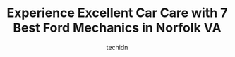 ---
layout: ampstory
image: https://images.unsplash.com/photo-1586158775613-8c3ee053acbe?ixlib=rb-4.0.3&ixid=MnwxMjA3fDB8MHxwaG90by1wYWdlfHx8fGVufDB8fHx8&auto=format&fit=crop&w=640&h=853&q=80
author: techidn
featured: false
description: Looking for reliable and skilled Ford Mechanic in Norfolk VA, USA? Your search ends here with the 7 best Ford Mechanic in town. With their expertise and commitment to delivering exceptional 
title: Experience Excellent Car Care with 7 Best Ford Mechanics in Norfolk VA
cover:
   title: Experience Excellent Car Care with 7 Best Ford Mechanics in Norfolk VA
   subtitle: Rickpate
   background: https://images.unsplash.com/photo-1586158775613-8c3ee053acbe?ixlib=rb-4.0.3&ixid=MnwxMjA3fDB8MHxwaG90by1wYWdlfHx8fGVufDB8fHx8&auto=format&fit=crop&w=640&h=853&q=80

pages: 
 - layout: thirds
   top: <h1>#1 Ford Service - Priority Ford</h1>
   bottom: "<p>Setting the appointment online was easy and I dropped it off overnight. My service was completed quickly   Usually when I have dropped off my vehicle at other places they</p>"
   background: https://www.knot35.com/toplist/wp-content/uploads/2023/06/best-ford-mechanic-1-in-norfolk-va-1685834114.png
   backgroundblur: true
 - layout: thirds
   top: <h1>#2 Frankys Tires & Auto Services</h1>
   bottom: "<p>818 E 26th St, Norfolk, VA 23504, United States</p>"
   background: https://www.knot35.com/toplist/wp-content/uploads/2023/06/best-ford-mechanic-2-in-norfolk-va-1685834116.jpeg
   cta:
      link: https://www.knot35.com/toplist/experience-excellent-car-care-with-7-best-ford-mechanics-in-norfolk-va/
      text: Experience Excellent Car Care with 7 Best Ford Mechanics in Norfolk VA
 - layout: thirds
   top: <h1>#3 Speedy Auto Service</h1>
   bottom: "<p>111 W 21st St, Norfolk, VA 23517, United States</p>"
   background: https://www.knot35.com/toplist/wp-content/uploads/2023/06/best-ford-mechanic-3-in-norfolk-va-1685834116.jpeg
   cta:
      link: https://www.knot35.com/toplist/experience-excellent-car-care-with-7-best-ford-mechanics-in-norfolk-va/
      text: Experience Excellent Car Care with 7 Best Ford Mechanics in Norfolk VA
 - layout: thirds
   top: <h1>#4 Willowwood Service Center</h1>
   bottom: "<p>5421 Tidewater Dr, Norfolk, VA 23509, United States</p>"
   background: https://images.unsplash.com/photo-1531169509526-f8f1fdaa4a67?ixlib=rb-4.0.3&ixid=MnwxMjA3fDB8MHxwaG90by1wYWdlfHx8fGVufDB8fHx8&auto=format&fit=crop&w=640&h=853&q=80
   cta:
      link: https://www.knot35.com/toplist/experience-excellent-car-care-with-7-best-ford-mechanics-in-norfolk-va/
      text: Experience Excellent Car Care with 7 Best Ford Mechanics in Norfolk VA
 - layout: thirds
   top: <h1>#5 Martins Auto Repair</h1>
   bottom: "<p>245 W 24th St, Norfolk, VA 23517, United States</p>"
   background: https://images.unsplash.com/photo-1533735380053-eb8d0759b24a?ixlib=rb-4.0.3&ixid=MnwxMjA3fDB8MHxwaG90by1wYWdlfHx8fGVufDB8fHx8&auto=format&fit=crop&w=640&h=853&q=80
   cta:
      link: https://www.knot35.com/toplist/experience-excellent-car-care-with-7-best-ford-mechanics-in-norfolk-va/
      text: Experience Excellent Car Care with 7 Best Ford Mechanics in Norfolk VA
 - layout: thirds
   top: <h1>#6 Mizelle Front End & Frame Services</h1>
   bottom: "<p>1012 W 26th St, Norfolk, VA 23517, United States</p>"
   background: https://images.unsplash.com/photo-1618556658017-fd9c732d1360?ixlib=rb-4.0.3&ixid=MnwxMjA3fDB8MHxwaG90by1wYWdlfHx8fGVufDB8fHx8&auto=format&fit=crop&w=640&h=853&q=80
   cta:
      link: https://www.knot35.com/toplist/experience-excellent-car-care-with-7-best-ford-mechanics-in-norfolk-va/
      text: Experience Excellent Car Care with 7 Best Ford Mechanics in Norfolk VA
 - layout: thirds
   top: <h1>#7 Mr Mechanics Automotive Solutions LLC</h1>
   bottom: "<p>1560 Early St # A, Norfolk, VA 23502, United States</p>"
   background: https://images.unsplash.com/photo-1564951434112-64d74cc2a2d7?ixlib=rb-4.0.3&ixid=MnwxMjA3fDB8MHxwaG90by1wYWdlfHx8fGVufDB8fHx8&auto=format&fit=crop&w=640&h=853&q=80
   cta:
      link: https://www.knot35.com/toplist/experience-excellent-car-care-with-7-best-ford-mechanics-in-norfolk-va/
      text: Experience Excellent Car Care with 7 Best Ford Mechanics in Norfolk VA
 - layout: thirds
   middle: Continue reading...
   background: https://images.unsplash.com/photo-1567095761054-7a02e69e5c43?ixlib=rb-4.0.3&ixid=MnwxMjA3fDB8MHxwaG90by1wYWdlfHx8fGVufDB8fHx8&auto=format&fit=crop&w=640&h=853&q=80
   cta:
      link: https://www.knot35.com/toplist/experience-excellent-car-care-with-7-best-ford-mechanics-in-norfolk-va/
      text: Experience Excellent Car Care with 7 Best Ford Mechanics in Norfolk VA
      
---